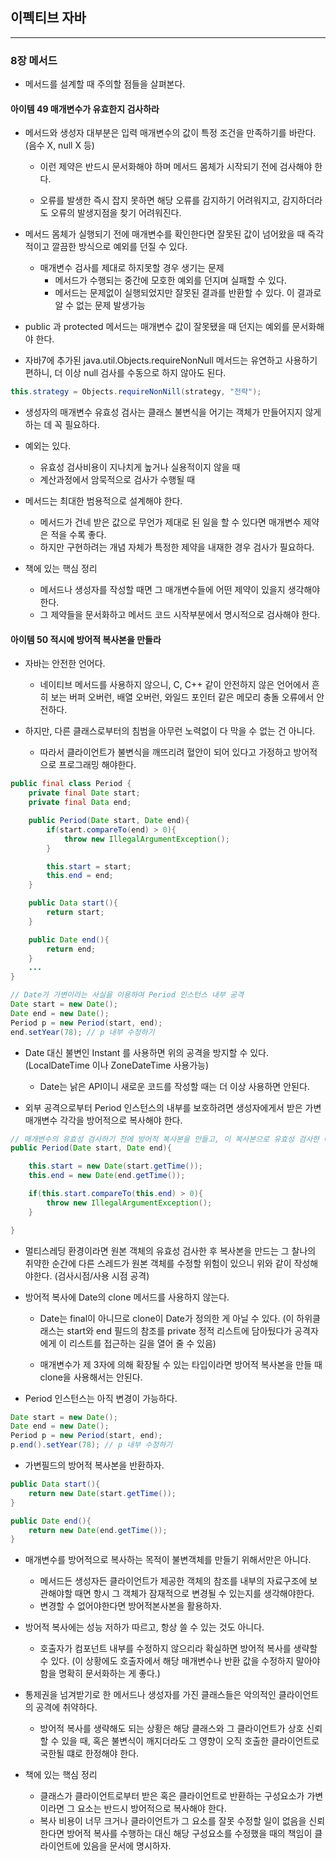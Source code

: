 이펙티브 자바
-------------

---

### 8장 메서드

-	메서드를 설계할 때 주의할 점들을 살펴본다.

#### 아이템 49 매개변수가 유효한지 검사하라

-	메서드와 생성자 대부분은 입력 매개변수의 값이 특정 조건을 만족하기를 바란다. (음수 X, null X 등)

	-	이런 제약은 반드시 문서화해야 하며 메서드 몸체가 시작되기 전에 검사해야 한다.

	-	오류를 발생한 즉시 잡지 못하면 해당 오류를 감지하기 어려워지고, 감지하더라도 오류의 발생지점을 찾기 어려워진다.

-	메서드 몸체가 실행되기 전에 매개변수를 확인한다면 잘못된 값이 넘어왔을 때 즉각적이고 깔끔한 방식으로 예외를 던질 수 있다.

	-	매개변수 검사를 제대로 하지못할 경우 생기는 문제
		-	메서드가 수행되는 중간에 모호한 예외를 던지며 실패할 수 있다.
		-	메서드는 문제없이 실행되었지만 잘못된 결과를 반환할 수 있다. 이 결과로 알 수 없는 문제 발생가능

-	public 과 protected 메서드는 매개변수 값이 잘못됐을 때 던지는 예외를 문서화해야 한다.

-	자바7에 추가된 java.util.Objects.requireNonNull 메서드는 유연하고 사용하기 편하니, 더 이상 null 검사를 수동으로 하지 않아도 된다.

```java
this.strategy = Objects.requireNonNill(strategy, "전략");
```

-	생성자의 매개변수 유효성 검사는 클래스 불변식을 어기는 객체가 만들어지지 않게 하는 데 꼭 필요하다.

-	예외는 있다.

	-	유효성 검사비용이 지나치게 높거나 실용적이지 않을 때
	-	계산과정에서 암묵적으로 검사가 수행될 때

-	메서드는 최대한 범용적으로 설계해야 한다.

	-	메서드가 건네 받은 값으로 무언가 제대로 된 일을 할 수 있다면 매개변수 제약은 적을 수록 좋다.
	-	하지만 구현하려는 개념 자체가 특정한 제약을 내재한 경우 검사가 필요하다.

-	책에 있는 핵심 정리

	-	메서드나 생성자를 작성할 때면 그 매개변수들에 어떤 제약이 있을지 생각해야한다.
	-	그 제약들을 문서화하고 메서드 코드 시작부분에서 명시적으로 검사해야 한다.

#### 아이템 50 적시에 방어적 복사본을 만들라

-	자바는 안전한 언어다.

	-	네이티브 메서드를 사용하지 않으니, C, C++ 같이 안전하지 않은 언어에서 흔히 보는 버퍼 오버런, 배열 오버런, 와일드 포인터 같은 메모리 충돌 오류에서 안전하다.

-	하지만, 다른 클래스로부터의 침범을 아무런 노력없이 다 막을 수 없는 건 아니다.

	-	따라서 클라이언트가 불변식을 깨뜨리려 혈안이 되어 있다고 가정하고 방어적으로 프로그래밍 해야한다.

```java
public final class Period {
	private final Date start;
	private final Data end;

	public Period(Date start, Date end){
		if(start.compareTo(end) > 0){
			throw new IllegalArgumentException();
		}

		this.start = start;
		this.end = end;
	}

	public Data start(){
		return start;
	}

	public Date end(){
		return end;
	}
	...
}

// Date가 가변이라는 사실을 이용하여 Period 인스턴스 내부 공격
Date start = new Date();
Date end = new Date();
Period p = new Period(start, end);
end.setYear(78); // p 내부 수정하기
```

-	Date 대신 불변인 Instant 를 사용하면 위의 공격을 방지할 수 있다. (LocalDateTime 이나 ZoneDateTime 사용가능)

	-	Date는 낡은 API이니 새로운 코드를 작성할 때는 더 이상 사용하면 안된다.

-	외부 공격으로부터 Period 인스턴스의 내부를 보호하려면 생성자에게서 받은 가변 매개변수 각각을 방어적으로 복사해야 한다.

```java
// 매개변수의 유효성 검사하기 전에 방어적 복사본을 만들고, 이 복사본으로 유효성 검사한 예시
public Period(Date start, Date end){

	this.start = new Date(start.getTime());
	this.end = new Date(end.getTime());

	if(this.start.compareTo(this.end) > 0){
		throw new IllegalArgumentException();
	}

}
```

-	멀티스레딩 환경이라면 원본 객체의 유효성 검사한 후 복사본을 만드는 그 찰나의 취약한 순간에 다른 스레드가 원본 객체를 수정할 위험이 있으니 위와 같이 작성해야한다. (검사시점/사용 시점 공격)

-	방어적 복사에 Date의 clone 메서드를 사용하지 않는다.

	-	Date는 final이 아니므로 clone이 Date가 정의한 게 아닐 수 있다. (이 하위클래스는 start와 end 필드의 참조를 private 정적 리스트에 담아뒀다가 공격자에게 이 리스트를 접근하는 길을 열어 줄 수 있음)

	-	매개변수가 제 3자에 의해 확장될 수 있는 타입이라면 방어적 복사본을 만들 때 clone을 사용해서는 안된다.

-	Period 인스턴스는 아직 변경이 가능하다.

```java
Date start = new Date();
Date end = new Date();
Period p = new Period(start, end);
p.end().setYear(78); // p 내부 수정하기
```

-	가변필드의 방어적 복사본을 반환하자.

```java
public Data start(){
	return new Date(start.getTime());
}

public Date end(){
	return new Date(end.getTime());
}
```

-	매개변수를 방어적으로 복사하는 목적이 불변객체를 만들기 위해서만은 아니다.

	-	메서드든 생성자든 클라이언트가 제공한 객체의 참조를 내부의 자료구조에 보관해야할 때면 항시 그 객체가 잠재적으로 변경될 수 있는지를 생각해야한다.
	-	변경할 수 없어야한다면 방어적본사본을 활용하자.

-	방어적 복사에는 성능 저하가 따르고, 항상 쓸 수 있는 것도 아니다.

	-	호출자가 컴포넌트 내부를 수정하지 않으리라 확실하면 방어적 복사를 생략할 수 있다. (이 상황에도 호출자에서 해당 매개변수나 반환 값을 수정하지 말아야 함을 명확히 문서화하는 게 좋다.)

-	통제권을 넘겨받기로 한 메서드나 생성자를 가진 클래스들은 악의적인 클라이언트의 공격에 취약하다.

	-	방어적 복사를 생략해도 되는 상황은 해당 클래스와 그 클라이언트가 상호 신뢰할 수 있을 때, 혹은 불변식이 깨지더라도 그 영향이 오직 호출한 클라이언트로 국한될 떄로 한정해야 한다.

-	책에 있는 핵심 정리

	-	클래스가 클라이언트로부터 받은 혹은 클라이언트로 반환하는 구성요소가 가변이라면 그 요소는 반드시 방어적으로 복사해야 한다.
	-	복사 비용이 너무 크거나 클라이언트가 그 요소를 잘못 수정할 일이 없음을 신뢰한다면 방어적 복사를 수행하는 대신 해당 구성요소를 수정했을 때의 책임이 클라이언트에 있음을 문서에 명시하자.
